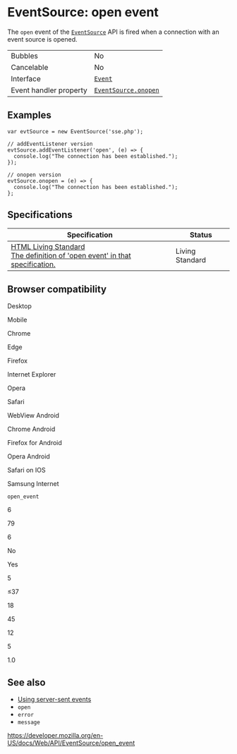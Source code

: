 EventSource: open event
=======================

The `open` event of the [`EventSource`](../eventsource) API is fired when a connection with an event source is opened.

<table><tbody><tr class="odd"><td>Bubbles</td><td>No</td></tr><tr class="even"><td>Cancelable</td><td>No</td></tr><tr class="odd"><td>Interface</td><td><a href="../event"><code>Event</code></a></td></tr><tr class="even"><td>Event handler property</td><td><a href="onopen"><code>EventSource.onopen</code></a></td></tr></tbody></table>

Examples
--------

    var evtSource = new EventSource('sse.php');

    // addEventListener version
    evtSource.addEventListener('open', (e) => {
      console.log("The connection has been established.");
    });

    // onopen version
    evtSource.onopen = (e) => {
      console.log("The connection has been established.");
    };

Specifications
--------------

<table><thead><tr class="header"><th>Specification</th><th>Status</th></tr></thead><tbody><tr class="odd"><td><a href="https://html.spec.whatwg.org/multipage/indices.html#event-open">HTML Living Standard<br />
<span class="small">The definition of 'open event' in that specification.</span></a></td><td><span class="spec-living">Living Standard</span></td></tr></tbody></table>

Browser compatibility
---------------------

Desktop

Mobile

Chrome

Edge

Firefox

Internet Explorer

Opera

Safari

WebView Android

Chrome Android

Firefox for Android

Opera Android

Safari on IOS

Samsung Internet

`open_event`

6

79

6

No

Yes

5

≤37

18

45

12

5

1.0

See also
--------

-   [Using server-sent events](../server-sent_events/using_server-sent_events)
-   `open`
-   `error`
-   `message`

<a href="https://developer.mozilla.org/en-US/docs/Web/API/EventSource/open_event" class="_attribution-link">https://developer.mozilla.org/en-US/docs/Web/API/EventSource/open_event</a>
